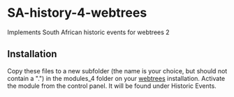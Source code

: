 # SA-history-4-webtrees
Implements South African historic events for webtrees 2

## Installation

Copy these files to a new subfolder (the name is your choice, but should not contain a ".") in the modules_4 folder on your [webtrees](https://webtrees.net) installation. Activate the module from the control panel. It will be found under Historic Events.
